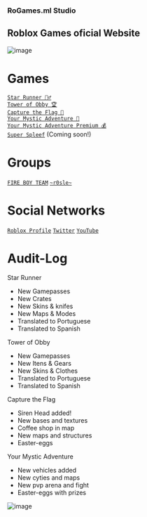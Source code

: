 ### RoGames.ml Studio

## Roblox Games oficial Website

![image](https://cdn.discordapp.com/attachments/819730076072411187/892183971742498896/Ro.png)

# Games

[`Star Runner 🏃‍♂️`](https://www.roblox.com/games/7551842256)  
[`Tower of Obby 🏆`](https://www.roblox.com/games/7376080429)  
[`Capture the Flag 🚩`](https://www.roblox.com/games/7061655623)  
[`Your Mystic Adventure 🧙`](https://www.roblox.com/games/6953790873)  
[`Your Mystic Adventure Premium 💰`](https://roblox.com/games/7018382402)  
[`Super Spleef`](https://www.roblox.com/404) (Coming soon!)

# Groups

[`FIRE BOY TEAM`](https://www.roblox.com/groups/11130920)  [`~r0sle~`](https://www.roblox.com/groups/6111917) 


# Social Networks

[`Roblox Profile`](https://www.roblox.com/users/2922240519/profile)
[`Twitter`](https://twitter.com/oficialrbxgames)
[`YouTube`](https://youtube.com/channel/UC4uMjaNCYIS09_2UnS9wMtw)

# Audit-Log


Star Runner
- New Gamepasses
- New Crates
- New Skins & knifes
- New Maps & Modes
- Translated to Portuguese 
- Translated to Spanish


Tower of Obby
- New Gamepasses
- New Itens & Gears
- New Skins & Clothes
- Translated to Portuguese 
- Translated to Spanish


Capture the Flag
- Siren Head added!
- New bases and textures
- Coffee shop in map
- New maps and structures
- Easter-eggs

Your Mystic Adventure
- New vehicles added
- New cyties and maps
- New pvp arena and fight
- Easter-eggs with prizes

![image](https://cdn.discordapp.com/attachments/819730076072411187/892184160695898212/RoGames_PNG_v2.png)
